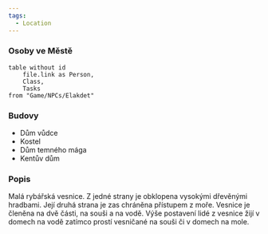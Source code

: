 ```yaml
---
tags:
  - Location
---
```

### Osoby ve Městě
```dataview
table without id
	file.link as Person,
	Class,
	Tasks
from "Game/NPCs/Elakdet"
```
### Budovy
- Dům vůdce
- Kostel
- Dům temného mága
- Kentův dům
### Popis
Malá rybářská vesnice. Z jedné strany je obklopena vysokými dřevěnými hradbami. Její druhá strana je zas chráněna přístupem z moře. Vesnice je členěna na dvě části, na souši a na vodě. Výše postavení lidé z vesnice žijí v domech na vodě zatímco prostí vesničané na souši či v domech na mole.